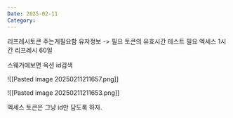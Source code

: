 ```yaml
---
Date: 2025-02-11
Category:
---
```

리프레시토큰 주는게필요함
유저정보 -> 필요
토큰의 유효시간 테스트 필요
엑세스 1시간
리프레시 60일

스웨거에보면
옥션 id검색

![[Pasted image 20250211211657.png]]



![[Pasted image 20250211211653.png]]


엑세스 토큰은 그냥 id만 담도록 하자.

